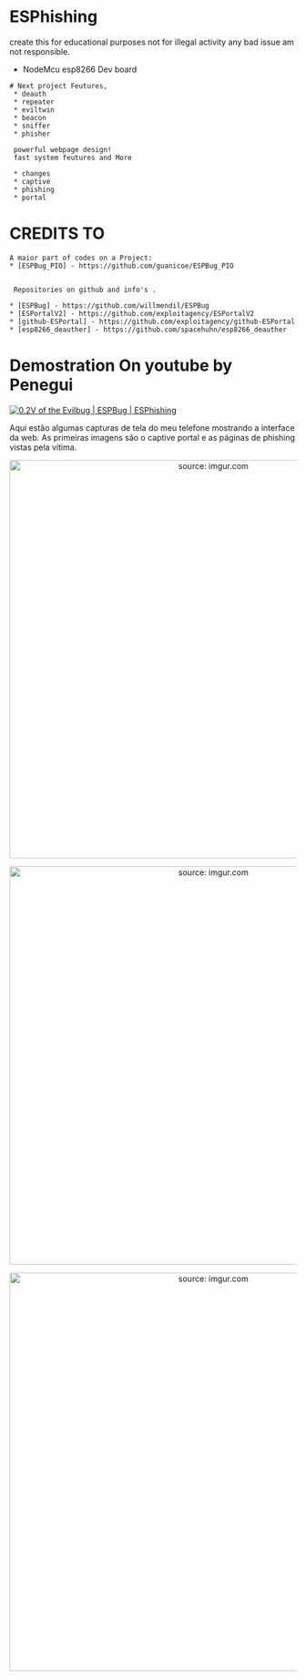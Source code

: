 # ESPhishing
 create this for educational purposes not for illegal activity any bad issue am not
 responsible.
 
 * NodeMcu esp8266 Dev board

```
# Next project Feutures,
 * deauth
 * repeater
 * eviltwin
 * beacon
 * sniffer
 * phisher
 
 powerful webpage design!
 fast system feutures and More
 
 * changes
 * captive 
 * phishing 
 * portal
 ```
 

# CREDITS TO
```
A maior part of codes on a Project:
* [ESPBug_PIO] - https://github.com/guanicoe/ESPBug_PIO


 Repositories on github and info's .

* [ESPBug] - https://github.com/willmendil/ESPBug
* [ESPortalV2] - https://github.com/exploitagency/ESPortalV2
* [github-ESPortal] - https://github.com/exploitagency/github-ESPortal
* [esp8266_deauther] - https://github.com/spacehuhn/esp8266_deauther
```

# Demostration On youtube by Penegui

[![0.2V of the Evilbug | ESPBug | ESPhishing](https://i.imgur.com/1QKQ6CX.png)](https://youtu.be/z11nkEvwW4s "Por Que Não Usar Redes Wi-Fi Publicas??? | ESPBug | ESPhishing")

Aqui estão algumas capturas de tela do meu telefone mostrando a interface da web. As primeiras imagens são o captive portal e as páginas de phishing vistas pela vítima.
<p align="center"><img  width="700" src="https://i.imgur.com/yk82H4Z.png" title="source: imgur.com" /></p>
<p align="center"><img  width="700" src="https://i.imgur.com/To2eMjn.png" title="source: imgur.com" /></p>
<p align="center"><img  width="700" src="https://i.imgur.com/yP4Ke8a.png" title="source: imgur.com" /></p>
